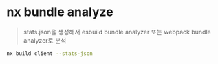 # nx bundle analyze

> stats.json을 생성해서 esbuild bundle analyzer 또는 webpack bundle analyzer로 분석

```sh
nx build client --stats-json
```
